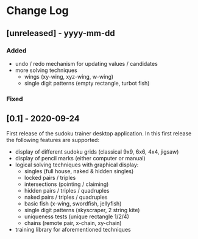 # Change Log

## [unreleased] - yyyy-mm-dd

### Added

- undo / redo mechanism for updating values / candidates
- more solving techniques
  - wings (xy-wing, xyz-wing, w-wing)
  - single digit patterns (empty rectangle, turbot fish)
 
### Fixed


## [0.1] - 2020-09-24

First release of the sudoku trainer desktop application.
In this first release the following features are supported:

 - display of different sudoku grids (classical 9x9, 6x6, 4x4, jigsaw)
 - display of pencil marks (either computer or manual)
 - logical solving techniques with graphical display:
   - singles (full house, naked & hidden singles)
   - locked pairs / triples
   - intersections (pointing / claiming)
   - hidden pairs / triples / quadruples
   - naked pairs / triples / quadruples
   - basic fish (x-wing, swordfish, jellyfish)
   - single digit patterns (skyscraper, 2 string kite)
   - uniqueness tests (unique rectangle 1/2/4)
   - chains (remote pair, x-chain, xy-chain)
 - training library for aforementioned techniques

